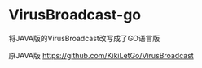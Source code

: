 # VirusBroadcast-go

将JAVA版的VirusBroadcast改写成了GO语言版

原JAVA版 https://github.com/KikiLetGo/VirusBroadcast
